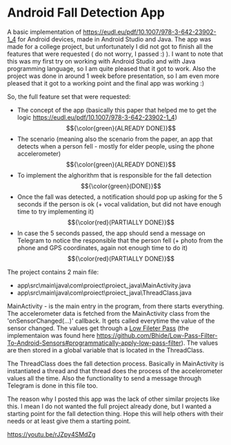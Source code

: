 # Android Fall Detection App
A basic implementation of https://eudl.eu/pdf/10.1007/978-3-642-23902-1_4 for Android devices, made in Android Studio and Java.
The app was made for a college project, but unfortunately I did not got to finish all the features that were requested ( do not worry, I passed :) ).
I want to note that this was my first try on working with Android Studio and with Java programming language, so I am quite pleased that it got to work. Also the project was done in around 1 week before presentation, so I am even more pleased that it got to a working point and the final app was working :)

So, the full feature set that were requested:
  - The concept of the app (basically this paper that helped me to get the logic https://eudl.eu/pdf/10.1007/978-3-642-23902-1_4)  $${\color{green}(ALREADY DONE)}$$
  - The scenario (meaning also the scenario from the paper, an app that detects when a person fell - mostly for elder people, using the phone accelerometer) $${\color{green}(ALREADY DONE)}$$
  - To implement the alghorithm that is responsible for the fall detection $${\color{green}(DONE)}$$
  - Once the fall was detected, a notification should pop up asking for the 5 seconds if the person is ok (+ vocal validation, but did not have enough time to try implementing it) $${\color{red}(PARTIALLY DONE)}$$
  - In case the 5 seconds passed, the app should send a message on Telegram to notice the responsible that the person fell (+ photo from the phone and GPS coordinates, again not enough time to do it) $${\color{red}(PARTIALLY DONE)}$$

The project contains 2 main file:
  - app\src\main\java\com\proiect\proiect_java\MainActivity.java
  - app\src\main\java\com\proiect\proiect_java\ThreadClass.java

MainActivity - is the main entry in the program, from there starts everything. The accelerometer data is fetched from the MainActivity class from the 'onSensorChanged(...)' callback. It gets called everytime the value of the sensor changed. The values get through a [Low Fileter Pass](https://en.wikipedia.org/wiki/Low-pass_filter) (the implementaion was found here https://github.com/Bhide/Low-Pass-Filter-To-Android-Sensors#programmatically-apply-low-pass-filter). The values are then stored in a global variable that is located in the ThreadClass.

The ThreadClass does the fall detection process. Basically in MainActivity is instantiated a thread and that thread does the process of the accelerometer values all the time. Also the functionality to send a message through Telegram is done in this file too.

The reason why I posted this app was the lack of other similar projects like this. I mean I do not wanted the full project already done, but I wanted a starting point for the fall detection thing. 
Hope this will help others with their needs or at least give them a starting point.

https://youtu.be/rJZpy4SMdZg
